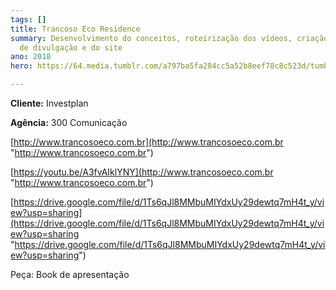 ```yaml
---
tags: []
title: Trancoso Eco Residence
summary: Desenvolvimento do conceitos, roteirização dos vídeos, criação das peças
  de divulgação e do site
ano: 2018
hero: https://64.media.tumblr.com/a797ba5fa284cc5a52b8eef78c8c523d/tumblr_n0sns6x6X31tsd7eso2_500.jpg

---
```

**Cliente:** Investplan

**Agência:** 300 Comunicação

[http://www.trancosoeco.com.br](http://www.trancosoeco.com.br "http://www.trancosoeco.com.br")

[https://youtu.be/A3fvAIklYNY](http://www.trancosoeco.com.br "http://www.trancosoeco.com.br")

[https://drive.google.com/file/d/1Ts6qJl8MMbuMIYdxUy29dewtq7mH4t_y/view?usp=sharing](https://drive.google.com/file/d/1Ts6qJl8MMbuMIYdxUy29dewtq7mH4t_y/view?usp=sharing "https://drive.google.com/file/d/1Ts6qJl8MMbuMIYdxUy29dewtq7mH4t_y/view?usp=sharing")

Peça: Book de apresentação